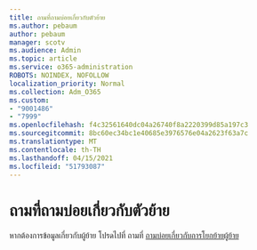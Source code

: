 ```yaml
---
title: ถามที่ถามบ่อยเกี่ยวกับตัวย้าย
ms.author: pebaum
author: pebaum
manager: scotv
ms.audience: Admin
ms.topic: article
ms.service: o365-administration
ROBOTS: NOINDEX, NOFOLLOW
localization_priority: Normal
ms.collection: Adm_O365
ms.custom:
- "9001486"
- "7999"
ms.openlocfilehash: f4c32561640dc04a26740f8a2220399d85a197c3
ms.sourcegitcommit: 8bc60ec34bc1e40685e3976576e04a2623f63a7c
ms.translationtype: MT
ms.contentlocale: th-TH
ms.lasthandoff: 04/15/2021
ms.locfileid: "51793087"
---
```

# <a name="mover-faq"></a>ถามที่ถามบ่อยเกี่ยวกับตัวย้าย

หากต้องการข้อมูลเกี่ยวกับผู้ย้าย โปรดไปที่ ถามที่ [ถามบ่อยเกี่ยวกับการโยกย้ายผู้ย้าย](https://docs.microsoft.com/sharepointmigration/mover-migration-faq)
